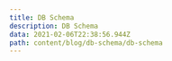 ```yaml
---
title: DB Schema
description: DB Schema
data: 2021-02-06T22:38:56.944Z
path: content/blog/db-schema/db-schema
---
```


